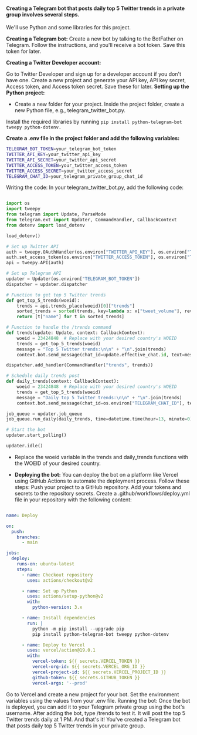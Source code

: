 #### Creating a Telegram bot that posts daily top 5 Twitter trends in a private group involves several steps.
We'll use Python and some libraries for this project.

**Creating a Telegram bot:** Create a new bot by talking to the BotFather on Telegram. Follow the instructions, and you'll receive a bot token. Save this token for later.

**Creating a Twitter Developer account:**

Go to Twitter Developer and sign up for a developer account if you don't have one.
Create a new project and generate your API key, API key secret, Access token, and Access token secret. Save these for later.
**Setting up the Python project:**

- Create a new folder for your project.
Inside the project folder, create a new Python file, e.g., telegram_twitter_bot.py.

Install the required libraries by running
``` pip install python-telegram-bot tweepy python-dotenv. ```

**Create a .env file in the project folder and add the following variables:**

```sh
TELEGRAM_BOT_TOKEN=your_telegram_bot_token
TWITTER_API_KEY=your_twitter_api_key
TWITTER_API_SECRET=your_twitter_api_secret
TWITTER_ACCESS_TOKEN=your_twitter_access_token
TWITTER_ACCESS_SECRET=your_twitter_access_secret
TELEGRAM_CHAT_ID=your_telegram_private_group_chat_id
```

Writing the code: In your telegram_twitter_bot.py, add the following code:
```python

import os
import tweepy
from telegram import Update, ParseMode
from telegram.ext import Updater, CommandHandler, CallbackContext
from dotenv import load_dotenv

load_dotenv()

# Set up Twitter API
auth = tweepy.OAuthHandler(os.environ["TWITTER_API_KEY"], os.environ["TWITTER_API_SECRET"])
auth.set_access_token(os.environ["TWITTER_ACCESS_TOKEN"], os.environ["TWITTER_ACCESS_SECRET"])
api = tweepy.API(auth)

# Set up Telegram API
updater = Updater(os.environ["TELEGRAM_BOT_TOKEN"])
dispatcher = updater.dispatcher

# Function to get top 5 Twitter trends
def get_top_5_trends(woeid):
    trends = api.trends_place(woeid)[0]["trends"]
    sorted_trends = sorted(trends, key=lambda x: x["tweet_volume"], reverse=True)[:5]
    return [t["name"] for t in sorted_trends]

# Function to handle the /trends command
def trends(update: Update, context: CallbackContext):
    woeid = 23424848  # Replace with your desired country's WOEID
    trends = get_top_5_trends(woeid)
    message = "Top 5 Twitter trends:\n\n" + "\n".join(trends)
    context.bot.send_message(chat_id=update.effective_chat.id, text=message, parse_mode=ParseMode.HTML)

dispatcher.add_handler(CommandHandler("trends", trends))

# Schedule daily trends post
def daily_trends(context: CallbackContext):
    woeid = 23424848  # Replace with your desired country's WOEID
    trends = get_top_5_trends(woeid)
    message = "Daily top 5 Twitter trends:\n\n" + "\n".join(trends)
    context.bot.send_message(chat_id=os.environ["TELEGRAM_CHAT_ID"], text=message, parse_mode=ParseMode.HTML)

job_queue = updater.job_queue
job_queue.run_daily(daily_trends, time=datetime.time(hour=13, minute=0))

# Start the bot
updater.start_polling()

updater.idle()

```
- Replace the woeid variable in the trends and daily_trends functions with the WOEID of your desired country.

- **Deploying the bot:** You can deploy the bot on a platform like Vercel using GitHub Actions to automate the deployment process. Follow these steps:
Push your project to a GitHub repository.
Add your tokens and secrets to the repository secrets.
Create a .github/workflows/deploy.yml file in your repository with the following content:
```yaml

name: Deploy

on:
  push:
    branches:
      - main

jobs:
  deploy:
    runs-on: ubuntu-latest
    steps:
      - name: Checkout repository
        uses: actions/checkout@v2

      - name: Set up Python
        uses: actions/setup-python@v2
        with:
          python-version: 3.x

      - name: Install dependencies
        run: |
          python -m pip install --upgrade pip
          pip install python-telegram-bot tweepy python-dotenv

      - name: Deploy to Vercel
        uses: vercel/action@19.0.1
        with:
          vercel-token: ${{ secrets.VERCEL_TOKEN }}
          vercel-org-id: ${{ secrets.VERCEL_ORG_ID }}
          vercel-project-id: ${{ secrets.VERCEL_PROJECT_ID }}
          github-token: ${{ secrets.GITHUB_TOKEN }}
          vercel-args: '--prod'
```

Go to Vercel and create a new project for your bot. Set the environment variables using the values from your .env file.
Running the bot: Once the bot is deployed, you can add it to your Telegram private group using the bot's username. After adding the bot, type /trends to test it. It will post the top 5 Twitter trends daily at 1 PM.
And that's it! You've created a Telegram bot that posts daily top 5 Twitter trends in your private group.